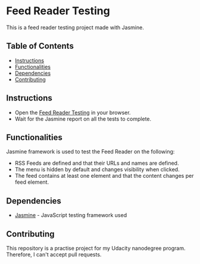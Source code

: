 # Feed Reader Testing

This is a feed reader testing project made with Jasmine.

## Table of Contents

* [Instructions](#instructions)
* [Functionalities](#functionalities)
* [Dependencies](#dependencies)
* [Contributing](#contributing)

## Instructions

- Open the <a href="https://currentco.github.io/feed-reader-testing/">Feed Reader Testing</a> in your browser.
- Wait for the Jasmine report on all the tests to complete.

## Functionalities

Jasmine framework is used to test the Feed Reader on the following:

- RSS Feeds are defined and that their URLs and names are defined.
- The menu is hidden by default and changes visibility when clicked.
- The feed contains at least one element and that the content changes per feed element.

## Dependencies

- <a href="https://jasmine.github.io/">Jasmine</a> - JavaScript testing framework used

## Contributing

This repository is a practise project for my Udacity nanodegree program. Therefore, I can't accept pull requests.
